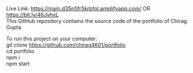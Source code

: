 Live Link: https://main.d35n5fr5krbfol.amplifyapp.com/ OR https://bit.ly/46JvhxL <br/>
This GitHub repository contains the source code of the portfolio of Chirag Gupta

To run this project on your computer:<br/>
git clone https://github.com/chirag4601/portfolio<br/>
cd portfolio<br/>
npm i <br/>
npm start<br/>
